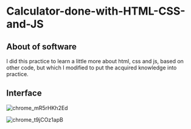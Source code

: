 # Calculator-done-with-HTML-CSS-and-JS

## About of software
I did this practice to learn a little more about html, css and js, based on other code, but which I modified to put the acquired knowledge into practice.

## Interface
![chrome_mR5rHKh2Ed](https://github.com/Bluestark23/Calculator-done-with-HTML-CSS-and-JS/assets/71661565/e91b09b7-0a04-4044-951d-9ef5fd44d4ea)


![chrome_t9jCOz1apB](https://github.com/Bluestark23/Calculator-done-with-HTML-CSS-and-JS/assets/71661565/7140a7bf-6bf9-4f40-bd94-18405998c3d9)
